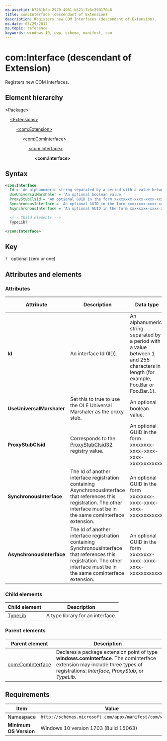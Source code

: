 ```yaml
---
ms.assetid: b7261b8b-2979-4961-b521-7e5c290170a8
title: com:Interface (descendant of Extension)
description: Registers new COM Interfaces (descendant of Extension).
ms.date: 03/29/2017
ms.topic: reference
keywords: windows 10, uwp, schema, manifest, com
---
```


# com:Interface (descendant of Extension)

Registers new COM Interfaces.

## Element hierarchy

[\<Package\>](element-package.md)

&nbsp;&nbsp;&nbsp;&nbsp;[\<Extensions\>](element-1-extensions.md)

&nbsp;&nbsp;&nbsp;&nbsp; &nbsp;&nbsp;&nbsp;&nbsp;[\<com:Extension\>](element-com-extension.md)

&nbsp;&nbsp;&nbsp;&nbsp; &nbsp;&nbsp;&nbsp;&nbsp; &nbsp;&nbsp;&nbsp;&nbsp;[\<com:ComInterface\>](element-com-package-cominterface.md)

&nbsp;&nbsp;&nbsp;&nbsp; &nbsp;&nbsp;&nbsp;&nbsp; &nbsp;&nbsp;&nbsp;&nbsp; &nbsp;&nbsp;&nbsp;&nbsp;[\<com:Interface\>](element-com-package-interface.md)

&nbsp;&nbsp;&nbsp;&nbsp; &nbsp;&nbsp;&nbsp;&nbsp; &nbsp;&nbsp;&nbsp;&nbsp; &nbsp;&nbsp;&nbsp;&nbsp; &nbsp;&nbsp;&nbsp;&nbsp;**\<com:Interface\>**

## Syntax

```xml
<com:Interface
  Id = 'An alphanumeric string separated by a period with a value between 1 and 255 characters in length (for example, Foo.Bar or Foo.Bar.1).'
  UseUniversalMarshaler = 'An optional boolean value.'
  ProxyStubClsid = 'An optional GUID in the form xxxxxxxx-xxxx-xxxx-xxxx-xxxxxxxxxxxx.'
  SynchronousInterface = 'An optional GUID in the form xxxxxxxx-xxxx-xxxx-xxxx-xxxxxxxxxxxx.'
  AsynchronousInterface = 'An optional GUID in the form xxxxxxxx-xxxx-xxxx-xxxx-xxxxxxxxxxxx.'  >

  <!-- Child elements -->
  TypeLib?

</com:Interface>
```

## Key

`?`    optional (zero or one)

## Attributes and elements

### Attributes

| Attribute | Description | Data type | Required | Default value |
|-|-|-|-|-|
| **Id** | An interface Id (IID). | An alphanumeric string separated by a period with a value between 1 and 255 characters in length (for example, Foo.Bar or Foo.Bar.1). | Yes |  |
| **UseUniversalMarshaler** | Set this to true to use the OLE Universal Marshaler as the proxy stub. | An optional boolean value. | No |  |
| **ProxyStubClsid** | Corresponds to the [ProxyStubClsid32](/windows/win32/com/proxystubclsid32) registry value. | An optional GUID in the form xxxxxxxx-xxxx-xxxx-xxxx-xxxxxxxxxxxx. | No |  |
| **SynchronousInterface** | The Id of another interface registration containing AsynchronousInterface that references this registration. The other interface must be in the same comInterface extension. | An optional GUID in the form xxxxxxxx-xxxx-xxxx-xxxx-xxxxxxxxxxxx. | No |  |
| **AsynchronousInterface** | The Id of another interface registration containing SynchronousInterface that references this registration. The other interface must be in the same comInterface extension. | An optional GUID in the form xxxxxxxx-xxxx-xxxx-xxxx-xxxxxxxxxxxx. | No |  |

### Child elements

| Child element | Description |
|-|-|
| [TypeLib](element-com-package-interface-typelib.md) | A type library for an interface. |

### Parent elements

| Parent element | Description |
|-|-|
| [com:ComInterface](element-com-package-cominterface.md) | Declares a package extension point of type **windows.comInterface**. The comInterface extension may include three types of registrations: *Interface*, *ProxyStub*, or *TypeLib*. |

## Requirements

| Item  | Value  |
|--|--|
| Namespace | `http://schemas.microsoft.com/appx/manifest/com/windows10` |
| **Minimum OS Version** | Windows 10 version 1703 (Build 15063) |
